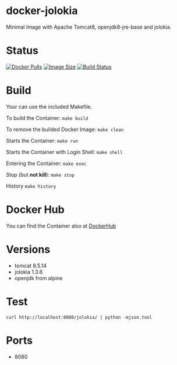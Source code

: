 docker-jolokia
==============

Minimal Image with Apache Tomcat8, openjdk8-jre-base and jolokia.

# Status

[![Docker Pulls](https://img.shields.io/docker/pulls/bodsch/docker-jolokia.svg?branch=1705-01)][hub]
[![Image Size](https://images.microbadger.com/badges/image/bodsch/docker-jolokia.svg?branch=1705-01)][microbadger]
[![Build Status](https://travis-ci.org/bodsch/docker-jolokia.svg?branch=1705-01)][travis]

[hub]: https://hub.docker.com/r/bodsch/docker-jolokia/
[microbadger]: https://microbadger.com/images/bodsch/docker-jolokia
[travis]: https://travis-ci.org/bodsch/docker-jolokia

# Build

Your can use the included Makefile.

To build the Container: `make build`

To remove the builded Docker Image: `make clean`

Starts the Container: `make run`

Starts the Container with Login Shell: `make shell`

Entering the Container: `make exec`

Stop (but **not kill**): `make stop`

History `make history`


# Docker Hub

You can find the Container also at  [DockerHub](https://hub.docker.com/r/bodsch/docker-jolokia/)


# Versions

 - tomcat 8.5.14
 - jolokia 1.3.6
 - openjdk from alpine


# Test

    curl http://localhost:8080/jolokia/ | python -mjson.tool


# Ports

* 8080

